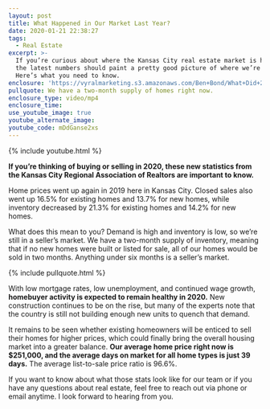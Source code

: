 ```yaml
---
layout: post
title: What Happened in Our Market Last Year?
date: 2020-01-21 22:38:27
tags:
  - Real Estate
excerpt: >-
  If you’re curious about where the Kansas City real estate market is headed,
  the latest numbers should paint a pretty good picture of where we’re at.
  Here’s what you need to know.
enclosure: 'https://vyralmarketing.s3.amazonaws.com/Ben+Bond/What+Did+2019+Look+Like_.mp4'
pullquote: We have a two-month supply of homes right now.
enclosure_type: video/mp4
enclosure_time:
use_youtube_image: true
youtube_alternate_image:
youtube_code: mDdGanse2xs
---
```


{% include youtube.html %}

**If you’re thinking of buying or selling in 2020, these new statistics from the Kansas City Regional Association of Realtors are important to know.**

Home prices went up again in 2019 here in Kansas City. Closed sales also went up 16.5% for existing homes and 13.7% for new homes, while inventory decreased by 21.3% for existing homes and 14.2% for new homes.

What does this mean to you? Demand is high and inventory is low, so we’re still in a seller’s market. We have a two-month supply of inventory, meaning that if no new homes were built or listed for sale, all of our homes would be sold in two months. Anything under six months is a seller’s market.

{% include pullquote.html %}

With low mortgage rates, low unemployment, and continued wage growth, **homebuyer activity is expected to remain healthy in 2020.** New construction continues to be on the rise, but many of the experts note that the country is still not building enough new units to quench that demand.

It remains to be seen whether existing homeowners will be enticed to sell their homes for higher prices, which could finally bring the overall housing market into a greater balance. **Our average home price right now is $251,000, and the average days on market for all home types is just 39 days.** The average list-to-sale price ratio is 96.6%.

If you want to know about what those stats look like for our team or if you have any questions about real estate, feel free to reach out via phone or email anytime. I look forward to hearing from you.

&nbsp;